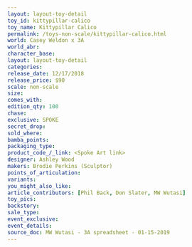 ```yaml
---
layout: layout-toy-detail 
toy_id: kittypillar-calico
toy_name: Kittypillar Calico
permalink: /toys-non-scale/kittypillar-calico.html
world: Casey Weldon x 3A
world_abr: 
character_base: 
layout: layout-toy-detail
categories: 
release_date: 12/17/2018
release_price: $90 
scale: non-scale
size: 
comes_with: 
edition_qty: 100
chase: 
exclusive: SPOKE
secret_drop: 
sold_where: 
bamba_points: 
packaging_type: 
product_code_/_link: <Spoke Art link>
designer: Ashley Wood
makers: Brodie Perkins (Sculptor)
points_of_articulation: 
variants: 
you_might_also_like: 
article_contributors: [Phil Back, Don Slater, MW Wutasi]
toy_pics: 
backstory: 
sale_type: 
event_exclusive: 
event_details: 
source_doc: MW Wutasi - 3A spreadsheet - 01-15-2019
---
```

